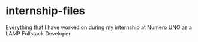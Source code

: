 # internship-files
Everything that I have worked on during my internship at Numero UNO as a LAMP Fullstack Developer 
